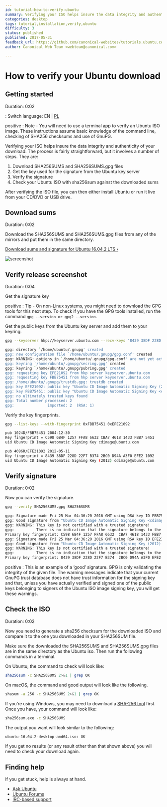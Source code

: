 ```yaml
---
id: tutorial-how-to-verify-ubuntu
summary: Verifying your ISO helps insure the data integrity and authenticity of your download.
categories: desktop
tags: tutorial,installation,verify,ubuntu
difficulty: 3
status: published
published: 2017-05-31
feedback_url: https://github.com/canonical-websites/tutorials.ubuntu.com/issues
author: Canonical Web Team <webteam@canonical.com>

---
```


# How to verify your Ubuntu download

## Getting started
Duration: 0:02

: Switch language: EN | [PL](tutorial/tutorial-how-to-verify-ubuntu-pl)

positive
: Note - You will need to use a terminal app to verify an Ubuntu ISO image. These instructions assume basic knowledge of the command line, checking of SHA256 checksums and use of GnuPG.

Verifying your ISO helps insure the data integrity and authenticity of your download. The process is fairly straightforward, but it involves a number of steps. They are:

1. Download SHA256SUMS and SHA256SUMS.gpg files
2. Get the key used for the signature from the Ubuntu key server
3. Verify the signature
4. Check your Ubuntu ISO with sha256sum against the downloaded sums

After verifying the ISO file, you can then either install Ubuntu or run it live from your CD/DVD or USB drive.

## Download sums
Duration: 0:02

Download the SHA256SUMS and SHA256SUMS.gpg files from any of the mirrors and put them in the same directory.

[Download sums and signature for Ubuntu 16.04.2 LTS&nbsp;&rsaquo;](http://releases.ubuntu.com/16.04)

![screenshot](https://assets.ubuntu.com/v1/f1cce1af-verify-1-releases.png)

## Verify release screenshot
Duration: 0:04

Get the signature key

positive
: Tip - On non-Linux systems, you might need to download the GPG tools for this next step. To check if you have the GPG tools installed, run the command `gpg --version or gpg2 --version`.

Get the public keys from the Ubuntu key server and add them to your keyring.

```bash
gpg --keyserver hkp://keyserver.ubuntu.com --recv-keys "8439 38DF 228D 22F7 B374 2BC0 D94A A3F0 EFE2 1092" "C598 6B4F 1257 FFA8 6632 CBA7 4618 1433 FBB7 5451"
```
```bash
gpg: directory `/home/ubuntu/.gnupg' created
gpg: new configuration file `/home/ubuntu/.gnupg/gpg.conf' created
gpg: WARNING: options in `/home/ubuntu/.gnupg/gpg.conf' are not yet active during this run
gpg: keyring `/home/ubuntu/.gnupg/secring.gpg' created
gpg: keyring `/home/ubuntu/.gnupg/pubring.gpg' created
gpg: requesting key EFE21092 from hkp server keyserver.ubuntu.com
gpg: requesting key FBB75451 from hkp server keyserver.ubuntu.com
gpg: /home/ubuntu/.gnupg/trustdb.gpg: trustdb created
gpg: key EFE21092: public key "Ubuntu CD Image Automatic Signing Key (2012) <cdimage@ubuntu.com>" imported
gpg: key FBB75451: public key "Ubuntu CD Image Automatic Signing Key <cdimage@ubuntu.com>" imported
gpg: no ultimately trusted keys found
gpg: Total number processed: 2
gpg:               imported: 2  (RSA: 1)
```

Verify the key fingerprints.

```bash
gpg --list-keys --with-fingerprint 0xFBB75451 0xEFE21092
```
```bash
pub 1024D/FBB75451 2004-12-30
Key fingerprint = C598 6B4F 1257 FFA8 6632 CBA7 4618 1433 FBB7 5451
uid Ubuntu CD Image Automatic Signing Key cdimage@ubuntu.com

pub 4096R/EFE21092 2012-05-11
Key fingerprint = 8439 38DF 228D 22F7 B374 2BC0 D94A A3F0 EFE2 1092
uid Ubuntu CD Image Automatic Signing Key (2012) cdimage@ubuntu.com
```

## Verify signature
Duration: 0:02

Now you can verify the signature.

```bash
gpg --verify SHA256SUMS.gpg SHA256SUMS
```
```bash
gpg: Signature made Fri 25 Mar 04:36:20 2016 GMT using DSA key ID FBB75451
gpg: Good signature from "Ubuntu CD Image Automatic Signing Key <cdimage@ubuntu.com>" [unknown]
gpg: WARNING: This key is not certified with a trusted signature!
gpg:          There is no indication that the signature belongs to the owner.
Primary key fingerprint: C598 6B4F 1257 FFA8 6632  CBA7 4618 1433 FBB7 5451
gpg: Signature made Fri 25 Mar 04:36:20 2016 GMT using RSA key ID EFE21092
gpg: Good signature from "Ubuntu CD Image Automatic Signing Key (2012) <cdimage@ubuntu.com>" [unknown]
gpg: WARNING: This key is not certified with a trusted signature!
gpg:          There is no indication that the signature belongs to the owner.
Primary key fingerprint: 8439 38DF 228D 22F7 B374  2BC0 D94A A3F0 EFE2 1092
```

positive
: This is an example of a ‘good’ signature. GPG is only validating the integrity of the given file. The warning messages indicate that your current GnuPG trust database does not have trust information for the signing key and that, unless you have actually verified and signed one of the public keys belonging to signers of the Ubuntu ISO image signing key, you will get these warnings.

## Check the ISO
Duration: 0:02

Now you need to generate a sha256 checksum for the downloaded ISO and compare it to the one you downloaded in your SHA256SUM file.

Make sure the downloaded the SHA256SUMS and SHA256SUMS.gpg files are in the same directory as the Ubuntu iso. Then run the following commands in a terminal.

On Ubuntu, the command to check will look like:

```bash
sha256sum -c SHA256SUMS 2>&1 | grep OK
```

On macOS, the command and good output will look like the following.

```bash
shasum -a 256 -c SHA256SUMS 2>&1 | grep OK
```

If you’re using Windows, you may need to download a [SHA-256 tool](http://www.labtestproject.com/files/win/sha256sum/sha256sum.exe) first. Once you have, your command will look like:

```bash
sha256sum.exe -c SHA256SUMS
```

The output you want will look similar to the following:

```bash
ubuntu-16.04.2-desktop-amd64.iso: OK
```

If you get no results (or any result other than that shown above) you will need to check your download again.

## Finding help

If you get stuck, help is always at hand.

* [Ask Ubuntu](https://askubuntu.com/)
* [Ubuntu Forums](https://ubuntuforums.org/)
* [IRC-based support](https://wiki.ubuntu.com/IRC/ChannelList)
